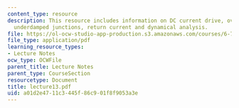 ```yaml
---
content_type: resource
description: This resource includes information on DC current drive, overdampedand
  underdamped junctions, return current and dynamical analysis.
file: https://ol-ocw-studio-app-production.s3.amazonaws.com/courses/6-763-applied-superconductivity-fall-2005/a01d2e4711c3445f86c901f8f9053a3e_lecture13.pdf
file_type: application/pdf
learning_resource_types:
- Lecture Notes
ocw_type: OCWFile
parent_title: Lecture Notes
parent_type: CourseSection
resourcetype: Document
title: lecture13.pdf
uid: a01d2e47-11c3-445f-86c9-01f8f9053a3e
---
```

